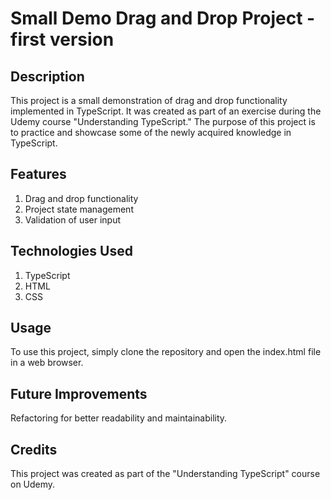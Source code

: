 # Small Demo Drag and Drop Project - first version

## Description
This project is a small demonstration of drag and drop functionality implemented in TypeScript. It was created as part of an exercise during the Udemy course "Understanding TypeScript." The purpose of this project is to practice and showcase some of the newly acquired knowledge in TypeScript.

## Features
1. Drag and drop functionality
2. Project state management
3. Validation of user input

## Technologies Used
1. TypeScript
2. HTML
3. CSS

## Usage
To use this project, simply clone the repository and open the index.html file in a web browser.

## Future Improvements
Refactoring for better readability and maintainability.


## Credits
This project was created as part of the "Understanding TypeScript" course on Udemy.

